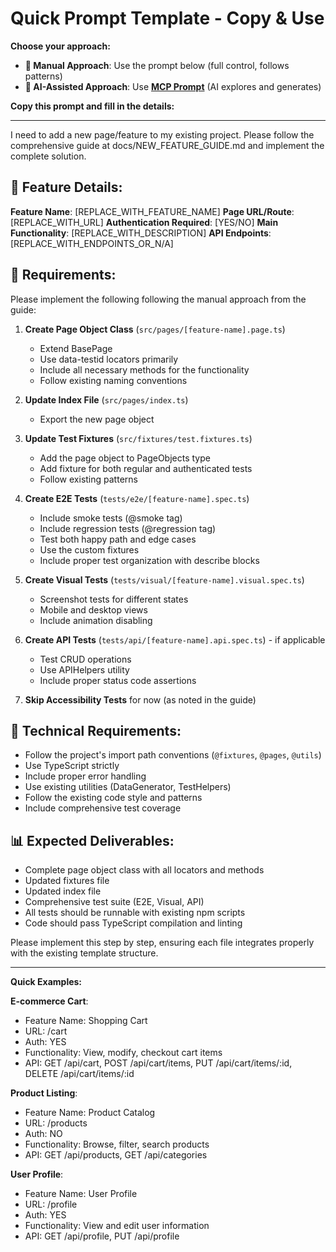 # Quick Prompt Template - Copy & Use

**Choose your approach:**
- **🚀 Manual Approach**: Use the prompt below (full control, follows patterns)
- **🤖 AI-Assisted Approach**: Use **[MCP Prompt](MCP_PROMPT.md)** (AI explores and generates)

**Copy this prompt and fill in the details:**

---

I need to add a new page/feature to my existing project. Please follow the comprehensive guide at docs/NEW_FEATURE_GUIDE.md and implement the complete solution.

## 📝 Feature Details:

**Feature Name**: [REPLACE_WITH_FEATURE_NAME]
**Page URL/Route**: [REPLACE_WITH_URL]
**Authentication Required**: [YES/NO]
**Main Functionality**: [REPLACE_WITH_DESCRIPTION]
**API Endpoints**: [REPLACE_WITH_ENDPOINTS_OR_N/A]

## 🎯 Requirements:

Please implement the following following the manual approach from the guide:

1. **Create Page Object Class** (`src/pages/[feature-name].page.ts`)
   - Extend BasePage
   - Use data-testid locators primarily
   - Include all necessary methods for the functionality
   - Follow existing naming conventions

2. **Update Index File** (`src/pages/index.ts`)
   - Export the new page object

3. **Update Test Fixtures** (`src/fixtures/test.fixtures.ts`)
   - Add the page object to PageObjects type
   - Add fixture for both regular and authenticated tests
   - Follow existing patterns

4. **Create E2E Tests** (`tests/e2e/[feature-name].spec.ts`)
   - Include smoke tests (@smoke tag)
   - Include regression tests (@regression tag)
   - Test both happy path and edge cases
   - Use the custom fixtures
   - Include proper test organization with describe blocks

5. **Create Visual Tests** (`tests/visual/[feature-name].visual.spec.ts`)
   - Screenshot tests for different states
   - Mobile and desktop views
   - Include animation disabling

6. **Create API Tests** (`tests/api/[feature-name].api.spec.ts`) - if applicable
   - Test CRUD operations
   - Use APIHelpers utility
   - Include proper status code assertions

7. **Skip Accessibility Tests** for now (as noted in the guide)

## 🔧 Technical Requirements:

- Follow the project's import path conventions (`@fixtures`, `@pages`, `@utils`)
- Use TypeScript strictly
- Include proper error handling
- Use existing utilities (DataGenerator, TestHelpers)
- Follow the existing code style and patterns
- Include comprehensive test coverage

## 📊 Expected Deliverables:

- Complete page object class with all locators and methods
- Updated fixtures file
- Updated index file  
- Comprehensive test suite (E2E, Visual, API)
- All tests should be runnable with existing npm scripts
- Code should pass TypeScript compilation and linting

Please implement this step by step, ensuring each file integrates properly with the existing template structure.

---

**Quick Examples:**

**E-commerce Cart**: 
- Feature Name: Shopping Cart
- URL: /cart  
- Auth: YES
- Functionality: View, modify, checkout cart items
- API: GET /api/cart, POST /api/cart/items, PUT /api/cart/items/:id, DELETE /api/cart/items/:id

**Product Listing**:
- Feature Name: Product Catalog  
- URL: /products
- Auth: NO
- Functionality: Browse, filter, search products
- API: GET /api/products, GET /api/categories

**User Profile**:
- Feature Name: User Profile
- URL: /profile
- Auth: YES  
- Functionality: View and edit user information
- API: GET /api/profile, PUT /api/profile